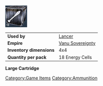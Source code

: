 ![](images/Lancercartridge.jpg "Lancercartridge.jpg")

|                          |                                                    |
| ------------------------ | -------------------------------------------------- |
| **Used by**              | [Lancer](Lancer.md)                     |
| **Empire**               | [Vanu Sovereignty](Vanu_Sovereignty.md) |
| **Inventory dimensions** | 4x4                                                |
| **Quantity per pack**    | 18 Energy Cells                                    |

**Large Cartridge**

[Category:Game Items](Category:Game_Items.md)
[Category:Ammunition](Category:Ammunition.md)
